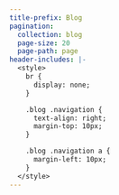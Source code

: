 ```yaml
---
title-prefix: Blog
pagination:
  collection: blog
  page-size: 20
  page-path: page
header-includes: |-
  <style>
    br {
      display: none;
    }

    .blog .navigation {
      text-align: right;
      margin-top: 10px;
    }

    .blog .navigation a {
      margin-left: 10px;
    }
  </style>
---
```


